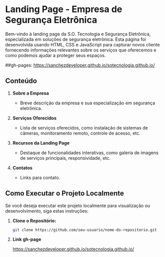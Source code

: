 # Landing Page - Empresa de Segurança Eletrônica

Bem-vindo à landing page da S.O. Tecnologia e Segurança Eletrônica, especializada em soluções de segurança eletrônica. Esta página foi desenvolvida usando HTML, CSS e JavaScript para capturar novos cliente fornecendo informações relevantes sobre os serviços que oferecemos e como podemos ajudar a proteger seus espaços.

##gh-pages: https://sanchezdeveloper.github.io/sotecnologia.github.io/

## Conteúdo

1. **Sobre a Empresa**
   - Breve descrição da empresa e sua especialização em segurança eletrônica.

2. **Serviços Oferecidos**
   - Lista de serviços oferecidos, como instalação de sistemas de câmeras, monitoramento remoto, controle de acesso, etc.

3. **Recursos da Landing Page**
   - Destaque de funcionalidades interativas, como  galeria de imagens de serviços principais, responsividade, etc.
   
4. **Contatos**

   - Links para contato.


## Como Executar o Projeto Localmente 

Se você deseja executar este projeto localmente para visualização ou desenvolvimento, siga estas instruções:

1. **Clone o Repositório:**
   ```bash
   git clone https://github.com/seu-usuario/nome-do-repositorio.git

2. **Link gh-page**

    https://sanchezdeveloper.github.io/sotecnologia.github.io/
